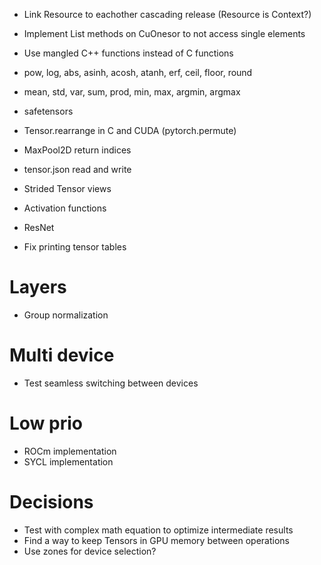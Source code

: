 + Link Resource to eachother cascading release (Resource is Context?)
+ Implement List methods on CuOnesor to not access single elements
+ Use mangled C++ functions instead of C functions

+ pow, log, abs, asinh, acosh, atanh, erf, ceil, floor, round
+ mean, std, var, sum, prod, min, max, argmin, argmax
+ safetensors

+ Tensor.rearrange in C and CUDA (pytorch.permute)
+ MaxPool2D return indices
+ tensor.json read and write
+ Strided Tensor views
+ Activation functions
+ ResNet
+ Fix printing tensor tables

# Layers
+ Group normalization

# Multi device
+ Test seamless switching between devices

# Low prio
+ ROCm implementation
+ SYCL implementation

# Decisions

+ Test with complex math equation to optimize intermediate results
+ Find a way to keep Tensors in GPU memory between operations
+ Use zones for device selection?